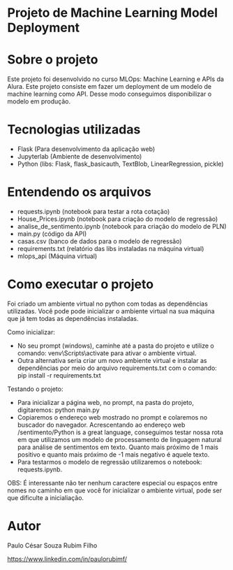 # Projeto de Machine Learning Model Deployment

# Sobre o projeto
Este projeto foi desenvolvido no curso MLOps: Machine Learning e APIs da Alura. Este projeto consiste em fazer um deployment de um modelo de machine learning como API. Desse modo conseguimos disponibilizar o modelo em produção. 


# Tecnologias utilizadas
- Flask (Para desenvolvimento da aplicação web)
- Jupyterlab (Ambiente de desenvolvimento)
- Python (libs: Flask, flask_basicauth, TextBlob, LinearRegression, pickle)

# Entendendo os arquivos  
- requests.ipynb (notebook para testar a rota cotação)
- House_Prices.ipynb (notebook para criação do modelo de regressão)
- analise_de_sentimento.ipynb (notebook para criação do modelo de PLN)
- main.py (código da API)
- casas.csv (banco de dados para o modelo de regressão)
- requirements.txt (relatório das libs instaladas na máquina virtual)
- mlops_api (Máquina virtual)


# Como executar o projeto
Foi criado um ambiente virtual no python com todas as dependências utilizadas. Você pode pode inicializar o ambiente virtual na sua máquina que já tem todas as dependências instaladas.


Como inicializar:   
- No seu prompt (windows), caminhe até a pasta do projeto e utilize o comando: venv\Scripts\activate para ativar o ambiente virtual.  
- Outra alternativa seria criar um novo ambiente virtual e instalar as dependências por meio do arquivo requirements.txt com o comando: pip install -r requirements.txt


Testando o projeto:  
- Para inicializar a página web, no prompt, na pasta do projeto, digitaremos: python main.py  
- Copiaremos o endereço web mostrado no prompt e colaremos no buscador do navegador. Acrescentando ao endereço web /sentimento/Python is a great language, conseguimos testar nossa rota em que utilizamos um modelo de processamento de linguagem natural para análise de sentimentos em texto. Quanto mais próximo de 1 mais positivo e quanto mais próximo de -1 mais negativo é aquele texto.  
- Para testarmos o modelo de regressão utilizaremos o notebook: requests.ipynb. 

OBS: É interessante não ter nenhum caractere especial ou espaços entre nomes no caminho em que você for inicializar o ambiente virtual, pode ser que dificulte a inicialiação. 


# Autor

Paulo César Souza Rubim Filho

https://www.linkedin.com/in/paulorubimf/
